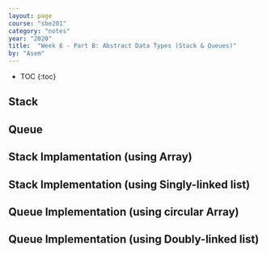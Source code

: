 ```yaml
---
layout: page
course: "sbe201"
category: "notes"
year: "2020"
title:  "Week 6 - Part B: Abstract Data Types (Stack & Queues)"
by: "Asem"
---
```


* TOC
{:toc}

## Stack

## Queue


## Stack Implamentation (using Array)

## Stack Implementation (using Singly-linked list)

## Queue Implementation (using circular Array)

## Queue Implementation (using Doubly-linked list)

